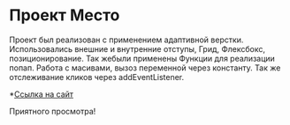 # Проект Место

Проект был реализован с применением адаптивной верстки.
Использовались внешние и внутренние отступы, Грид, Флексбокс, позиционирование. Так жебыли применены Функции для реализации попап. Работа с масивами, вызоз переменной через константу.
Так же отслеживание кликов через addEventListener.

*[Ссылка на сайт](https://daniel-pacheko.github.io/mesto/index.html)

Приятного просмотра!
